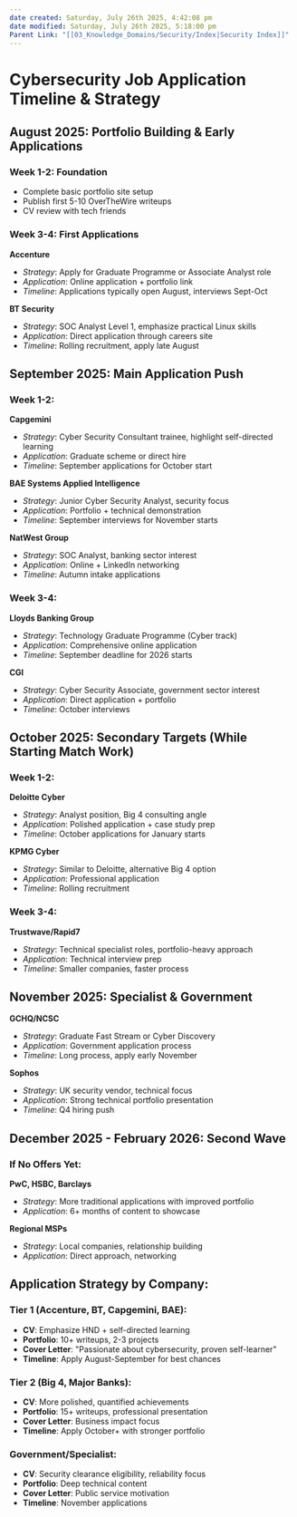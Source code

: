 ```yaml
---
date created: Saturday, July 26th 2025, 4:42:08 pm
date modified: Saturday, July 26th 2025, 5:18:00 pm
Parent Link: "[[03_Knowledge_Domains/Security/Index|Security Index]]"
---
```


# Cybersecurity Job Application Timeline & Strategy

## **August 2025: Portfolio Building & Early Applications**

### **Week 1-2: Foundation**
- Complete basic portfolio site setup
- Publish first 5-10 OverTheWire writeups
- CV review with tech friends

### **Week 3-4: First Applications**

**Accenture**
- _Strategy_: Apply for Graduate Programme or Associate Analyst role
- _Application_: Online application + portfolio link
- _Timeline_: Applications typically open August, interviews Sept-Oct

**BT Security**
- _Strategy_: SOC Analyst Level 1, emphasize practical Linux skills
- _Application_: Direct application through careers site
- _Timeline_: Rolling recruitment, apply late August

## **September 2025: Main Application Push**

### **Week 1-2:**

**Capgemini**
- _Strategy_: Cyber Security Consultant trainee, highlight self-directed learning
- _Application_: Graduate scheme or direct hire
- _Timeline_: September applications for October start

**BAE Systems Applied Intelligence**
- _Strategy_: Junior Cyber Security Analyst, security focus
- _Application_: Portfolio + technical demonstration
- _Timeline_: September interviews for November starts

**NatWest Group**
- _Strategy_: SOC Analyst, banking sector interest
- _Application_: Online + LinkedIn networking
- _Timeline_: Autumn intake applications

### **Week 3-4:**

**Lloyds Banking Group**
- _Strategy_: Technology Graduate Programme (Cyber track)
- _Application_: Comprehensive online application
- _Timeline_: September deadline for 2026 starts

**CGI**
- _Strategy_: Cyber Security Associate, government sector interest
- _Application_: Direct application + portfolio
- _Timeline_: October interviews

## **October 2025: Secondary Targets (While Starting Match Work)**

### **Week 1-2:**

**Deloitte Cyber**
- _Strategy_: Analyst position, Big 4 consulting angle
- _Application_: Polished application + case study prep
- _Timeline_: October applications for January starts

**KPMG Cyber**
- _Strategy_: Similar to Deloitte, alternative Big 4 option
- _Application_: Professional application
- _Timeline_: Rolling recruitment

### **Week 3-4:**

**Trustwave/Rapid7**
- _Strategy_: Technical specialist roles, portfolio-heavy approach
- _Application_: Technical interview prep
- _Timeline_: Smaller companies, faster process

## **November 2025: Specialist & Government**

**GCHQ/NCSC**
- _Strategy_: Graduate Fast Stream or Cyber Discovery
- _Application_: Government application process
- _Timeline_: Long process, apply early November

**Sophos**
- _Strategy_: UK security vendor, technical focus
- _Application_: Strong technical portfolio presentation
- _Timeline_: Q4 hiring push

## **December 2025 - February 2026: Second Wave**

### **If No Offers Yet:**

**PwC, HSBC, Barclays**
- _Strategy_: More traditional applications with improved portfolio
- _Application_: 6+ months of content to showcase

**Regional MSPs**
- _Strategy_: Local companies, relationship building
- _Application_: Direct approach, networking

## **Application Strategy by Company:**

### **Tier 1 (Accenture, BT, Capgemini, BAE):**
- **CV**: Emphasize HND + self-directed learning
- **Portfolio**: 10+ writeups, 2-3 projects
- **Cover Letter**: "Passionate about cybersecurity, proven self-learner"
- **Timeline**: Apply August-September for best chances

### **Tier 2 (Big 4, Major Banks):**
- **CV**: More polished, quantified achievements
- **Portfolio**: 15+ writeups, professional presentation
- **Cover Letter**: Business impact focus
- **Timeline**: Apply October+ with stronger portfolio

### **Government/Specialist:**
- **CV**: Security clearance eligibility, reliability focus
- **Portfolio**: Deep technical content
- **Cover Letter**: Public service motivation
- **Timeline**: November applications
